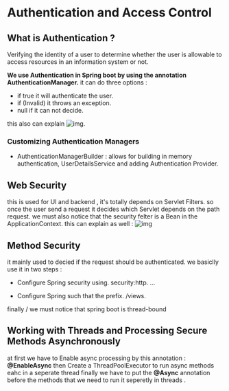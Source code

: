 # Authentication and Access Control

## What is Authentication ? 
Verifying the identity of a user to determine whether the user is allowable to access resources in an information system or not. 

**We use Authentication in Spring boot by using the annotation AuthenticationManager.**
it can do three options : 
* if true it will authenticate the user. 
* if (Invalid) it throws an exception. 
* null if it can not decide. 

this also can explain 
![img](https://docs.spring.io/spring-security/site/docs/5.4.5/reference/html5/images/servlet/authentication/architecture/abstractauthenticationprocessingfilter.png).

### Customizing Authentication Managers
* AuthenticationManagerBuilder : allows for building in memory authentication,
UserDetailsService and adding Authentication Provider. 

## Web Security
this is used for UI and backend , it's totally depends on Servlet Filters.
so once the user send a request it decides which Servlet depends on the path request.
we must also notice that the security felter is a Bean in the ApplicationContext.
this can explain as well : 
![img](https://www.baeldung.com/wp-content/uploads/2021/05/filters_vs_interceptors.jpg)

## Method Security
it mainly used to decied  if the request should be authenticated.
we basiclly use it in two steps : 
* Configure Spring security using. security:http. ...

* Configure Spring such that the prefix. /views. 

finally / we must notice that spring boot is thread-bound 
## Working with Threads and Processing Secure Methods Asynchronously
 at first we have to Enable async processing by this annotation : **@EnableAsync**
 then Create a ThreadPoolExecutor to run async methods eahc in a seperate thread finally we have to put the **@Async** annotation before the methods that we need to run it seperetly in threads .
